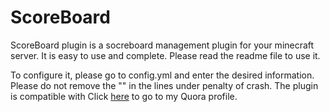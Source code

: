 # ScoreBoard
 ScoreBoard plugin is a socreboard management plugin for your minecraft server. It is easy to use and complete. Please read the readme file to use it.
 
 
To configure it, please go to config.yml and enter the desired information. Please do not remove the "" in the lines under penalty of crash. The plugin is compatible with Click [here](quora.com/profile/Ashish-Kulkarni-100) to go to my Quora profile. 
